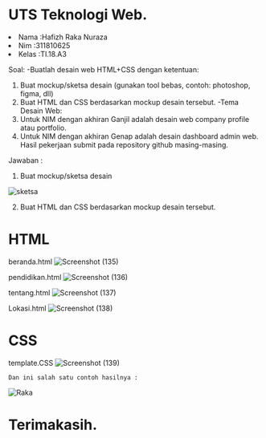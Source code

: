 # UTS Teknologi Web.
<li>Nama  :Hafizh Raka Nuraza</li>
<li>Nim   :311810625</li>
<li>Kelas :TI.18.A3</li>

Soal:
  -Buatlah desain web HTML+CSS dengan ketentuan:
1. Buat mockup/sketsa desain (gunakan tool bebas, contoh: photoshop, figma, dll)
2. Buat HTML dan CSS berdasarkan mockup desain tersebut.
  -Tema Desain Web:
1. Untuk NIM dengan akhiran Ganjil adalah desain web company profile atau portfolio.
2. Untuk NIM dengan akhiran Genap adalah desain dashboard admin web.
  Hasil pekerjaan submit pada repository github masing-masing.
  
 Jawaban :
  1. Buat mockup/sketsa desain
   
   ![sketsa](https://user-images.githubusercontent.com/46735563/80859320-fd854800-8c89-11ea-9e06-13fa8da15fcd.jpeg)
   
  2. Buat HTML dan CSS berdasarkan mockup desain tersebut.
  
 # HTML
  beranda.html
    ![Screenshot (135)](https://user-images.githubusercontent.com/46735563/80859360-68cf1a00-8c8a-11ea-94bc-28195b4c1ede.png)
    
  pendidikan.html
    ![Screenshot (136)](https://user-images.githubusercontent.com/46735563/80859384-c2cfdf80-8c8a-11ea-80af-fa1e039e9b9a.png)
    
  tentang.html
    ![Screenshot (137)](https://user-images.githubusercontent.com/46735563/80859398-e430cb80-8c8a-11ea-80d6-ca9589240aed.png)
    
  Lokasi.html
    ![Screenshot (138)](https://user-images.githubusercontent.com/46735563/80859414-12161000-8c8b-11ea-84b3-4c4f86f15857.png)
    
  # CSS
  template.CSS
    ![Screenshot (139)](https://user-images.githubusercontent.com/46735563/80859440-45589f00-8c8b-11ea-9e5e-fa3b425ebfd0.png)
    
    Dan ini salah satu contoh hasilnya :
  ![Raka](https://user-images.githubusercontent.com/46735563/80859805-a97c6280-8c8d-11ea-863d-18dca05fb32c.png)
  
  # Terimakasih.

